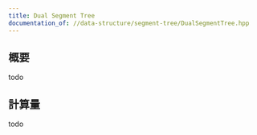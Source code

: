 ```yaml
---
title: Dual Segment Tree
documentation_of: //data-structure/segment-tree/DualSegmentTree.hpp
---
```


## 概要

todo

## 計算量
todo